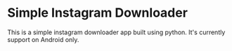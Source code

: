 # Simple Instagram Downloader
This is a simple instagram downloader app built using python. It's currently support on Android only.
